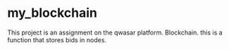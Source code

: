 # my_blockchain
This project is an assignment on the qwasar platform. Blockchain. this is a function that stores bids in nodes.
